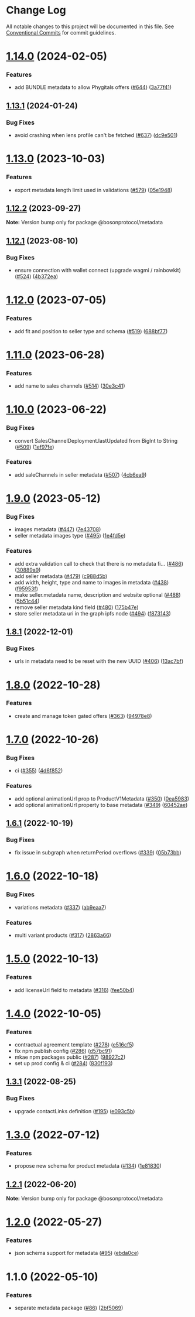 # Change Log

All notable changes to this project will be documented in this file.
See [Conventional Commits](https://conventionalcommits.org) for commit guidelines.

# [1.14.0](https://github.com/bosonprotocol/core-components/compare/@bosonprotocol/metadata@1.13.1...@bosonprotocol/metadata@1.14.0) (2024-02-05)


### Features

* add BUNDLE metadata to allow Phygitals offers ([#644](https://github.com/bosonprotocol/core-components/issues/644)) ([3a77f41](https://github.com/bosonprotocol/core-components/commit/3a77f4182c7b52394a86c8e62e9c495db2bd8318))





## [1.13.1](https://github.com/bosonprotocol/core-components/compare/@bosonprotocol/metadata@1.13.0...@bosonprotocol/metadata@1.13.1) (2024-01-24)


### Bug Fixes

* avoid crashing when lens profile can't be fetched ([#637](https://github.com/bosonprotocol/core-components/issues/637)) ([dc9e501](https://github.com/bosonprotocol/core-components/commit/dc9e501da098f5b0e11adafa6466e0c450ea5310))





# [1.13.0](https://github.com/bosonprotocol/core-components/compare/@bosonprotocol/metadata@1.12.2...@bosonprotocol/metadata@1.13.0) (2023-10-03)


### Features

* export metadata length limit used in validations ([#579](https://github.com/bosonprotocol/core-components/issues/579)) ([05e1948](https://github.com/bosonprotocol/core-components/commit/05e1948e43312fc9b18e5c3b3641ce790f8d8376))





## [1.12.2](https://github.com/bosonprotocol/core-components/compare/@bosonprotocol/metadata@1.12.1...@bosonprotocol/metadata@1.12.2) (2023-09-27)

**Note:** Version bump only for package @bosonprotocol/metadata





## [1.12.1](https://github.com/bosonprotocol/core-components/compare/@bosonprotocol/metadata@1.12.0...@bosonprotocol/metadata@1.12.1) (2023-08-10)


### Bug Fixes

* ensure connection with wallet connect (upgrade wagmi / rainbowkit) ([#524](https://github.com/bosonprotocol/core-components/issues/524)) ([4b372ea](https://github.com/bosonprotocol/core-components/commit/4b372ea1e9a448764d9eda50e38c2093219e5ccd))





# [1.12.0](https://github.com/bosonprotocol/core-components/compare/@bosonprotocol/metadata@1.11.0...@bosonprotocol/metadata@1.12.0) (2023-07-05)


### Features

* add fit and position to seller type and schema ([#519](https://github.com/bosonprotocol/core-components/issues/519)) ([688bf77](https://github.com/bosonprotocol/core-components/commit/688bf77d8bf90431cba79986ca5b8d57313865ce))





# [1.11.0](https://github.com/bosonprotocol/core-components/compare/@bosonprotocol/metadata@1.10.0...@bosonprotocol/metadata@1.11.0) (2023-06-28)


### Features

* add name to sales channels ([#514](https://github.com/bosonprotocol/core-components/issues/514)) ([30e3c41](https://github.com/bosonprotocol/core-components/commit/30e3c41ce0cf1668655c90699e1a0d5420dfbe09))





# [1.10.0](https://github.com/bosonprotocol/core-components/compare/@bosonprotocol/metadata@1.9.0...@bosonprotocol/metadata@1.10.0) (2023-06-22)


### Bug Fixes

* convert SalesChannelDeployment.lastUpdated from BigInt to String ([#509](https://github.com/bosonprotocol/core-components/issues/509)) ([1ef97fe](https://github.com/bosonprotocol/core-components/commit/1ef97fed322e90bf05a528f8f5e0bda602cf9068))


### Features

* add saleChannels in seller metadata ([#507](https://github.com/bosonprotocol/core-components/issues/507)) ([4cb6ea9](https://github.com/bosonprotocol/core-components/commit/4cb6ea958cb9c3e1e640c9af3e45d3728b309e5a))





# [1.9.0](https://github.com/bosonprotocol/core-components/compare/@bosonprotocol/metadata@1.8.1...@bosonprotocol/metadata@1.9.0) (2023-05-12)


### Bug Fixes

* images metadata ([#447](https://github.com/bosonprotocol/core-components/issues/447)) ([7e43708](https://github.com/bosonprotocol/core-components/commit/7e437080e0ef1a2af6629702be70111a9dfc3915))
* seller metadata images type ([#495](https://github.com/bosonprotocol/core-components/issues/495)) ([1e4fd5e](https://github.com/bosonprotocol/core-components/commit/1e4fd5e4e2b9d4d49057a363e4618e61c2cd33f8))


### Features

* add extra validation call to check that there is no metadata fi… ([#486](https://github.com/bosonprotocol/core-components/issues/486)) ([30889a9](https://github.com/bosonprotocol/core-components/commit/30889a95124c7856cec4b344daa589aaef9e005e))
* add seller metadata ([#479](https://github.com/bosonprotocol/core-components/issues/479)) ([c988d5b](https://github.com/bosonprotocol/core-components/commit/c988d5b336f6813a0848033d27c88d451c0b86c1))
* add width, height, type and name to images in metadata ([#438](https://github.com/bosonprotocol/core-components/issues/438)) ([f95953f](https://github.com/bosonprotocol/core-components/commit/f95953f402f1d9992c3492e825d622b34f4e6bc2))
* make seller.metadata name, description and website optional ([#488](https://github.com/bosonprotocol/core-components/issues/488)) ([5b51c44](https://github.com/bosonprotocol/core-components/commit/5b51c4464f42fd6b5a84ca78104fb2f7f7e9f15c))
* remove seller metadata kind field ([#480](https://github.com/bosonprotocol/core-components/issues/480)) ([175b47e](https://github.com/bosonprotocol/core-components/commit/175b47e72315732b9020ab39ea88c66428d74ec5))
* store seller metadata uri in the graph ipfs node ([#494](https://github.com/bosonprotocol/core-components/issues/494)) ([f873143](https://github.com/bosonprotocol/core-components/commit/f873143687c0e83513895d04540cac26892867fc))





## [1.8.1](https://github.com/bosonprotocol/core-components/compare/@bosonprotocol/metadata@1.8.0...@bosonprotocol/metadata@1.8.1) (2022-12-01)


### Bug Fixes

* urls in metadata need to be reset with the new UUID ([#406](https://github.com/bosonprotocol/core-components/issues/406)) ([13ac7bf](https://github.com/bosonprotocol/core-components/commit/13ac7bf97b697083a92c5da239c12d7644e6de73))





# [1.8.0](https://github.com/bosonprotocol/core-components/compare/@bosonprotocol/metadata@1.7.0...@bosonprotocol/metadata@1.8.0) (2022-10-28)


### Features

* create and manage token gated offers ([#363](https://github.com/bosonprotocol/core-components/issues/363)) ([94978e8](https://github.com/bosonprotocol/core-components/commit/94978e81957bbca5c4cd28a5375be1b579a013c8))





# [1.7.0](https://github.com/bosonprotocol/core-components/compare/@bosonprotocol/metadata@1.6.1...@bosonprotocol/metadata@1.7.0) (2022-10-26)


### Bug Fixes

* ci ([#355](https://github.com/bosonprotocol/core-components/issues/355)) ([4d6f852](https://github.com/bosonprotocol/core-components/commit/4d6f85242898ed9b4335a31e18f4479a6f01904a))


### Features

* add optional animationUrl prop to ProductV1Metadata ([#350](https://github.com/bosonprotocol/core-components/issues/350)) ([0ea5983](https://github.com/bosonprotocol/core-components/commit/0ea5983e00f11754bc2c9b757d95562fb6a1776a))
* add optional animationUrl property to base metadata ([#349](https://github.com/bosonprotocol/core-components/issues/349)) ([60452ae](https://github.com/bosonprotocol/core-components/commit/60452aef454f26788b374e83eda3369c5914e685))





## [1.6.1](https://github.com/bosonprotocol/core-components/compare/@bosonprotocol/metadata@1.6.0...@bosonprotocol/metadata@1.6.1) (2022-10-19)


### Bug Fixes

* fix issue in subgraph when returnPeriod overflows ([#339](https://github.com/bosonprotocol/core-components/issues/339)) ([05b73bb](https://github.com/bosonprotocol/core-components/commit/05b73bb022cf01f8635cf52e48017668ebaedf8c))





# [1.6.0](https://github.com/bosonprotocol/core-components/compare/@bosonprotocol/metadata@1.5.0...@bosonprotocol/metadata@1.6.0) (2022-10-18)


### Bug Fixes

* variations metadata ([#337](https://github.com/bosonprotocol/core-components/issues/337)) ([ab9eaa7](https://github.com/bosonprotocol/core-components/commit/ab9eaa75edf485b458fdce78b4c5d174e8a87240))


### Features

* multi variant products ([#317](https://github.com/bosonprotocol/core-components/issues/317)) ([2863a66](https://github.com/bosonprotocol/core-components/commit/2863a66bb687d4da2ce0f6694466c03739a1c682))





# [1.5.0](https://github.com/bosonprotocol/core-components/compare/@bosonprotocol/metadata@1.4.0...@bosonprotocol/metadata@1.5.0) (2022-10-13)


### Features

* add licenseUrl field to metadata ([#316](https://github.com/bosonprotocol/core-components/issues/316)) ([fee50b4](https://github.com/bosonprotocol/core-components/commit/fee50b4065f851fad409219715484eb62dcc18bd))





# [1.4.0](https://github.com/bosonprotocol/core-components/compare/@bosonprotocol/metadata@1.3.1...@bosonprotocol/metadata@1.4.0) (2022-10-05)


### Features

* contractual agreement template ([#278](https://github.com/bosonprotocol/core-components/issues/278)) ([e516cf5](https://github.com/bosonprotocol/core-components/commit/e516cf56eda83aefe6fb115329b31ea68b383b7d))
* fix npm publish config ([#286](https://github.com/bosonprotocol/core-components/issues/286)) ([d57bc91](https://github.com/bosonprotocol/core-components/commit/d57bc91b348f5225d0890cc3256ac464bb8ad122))
* mkae npm packages public ([#287](https://github.com/bosonprotocol/core-components/issues/287)) ([98927c2](https://github.com/bosonprotocol/core-components/commit/98927c233740616b80da66a7de30e911e85ab09c))
* set up prod config & ci ([#284](https://github.com/bosonprotocol/core-components/issues/284)) ([830f193](https://github.com/bosonprotocol/core-components/commit/830f1939de1e4c232b5b575d391bff3d3ccfdbe7))





## [1.3.1](https://github.com/bosonprotocol/core-components/compare/@bosonprotocol/metadata@1.3.0...@bosonprotocol/metadata@1.3.1) (2022-08-25)

### Bug Fixes

* upgrade contactLinks definition ([#195](https://github.com/bosonprotocol/core-components/issues/195)) ([e093c5b](https://github.com/bosonprotocol/core-components/commit/e093c5bc5fe12c5f451e7cad7ea56cf1cb14e6d4))

# [1.3.0](https://github.com/bosonprotocol/core-components/compare/@bosonprotocol/metadata@1.2.1...@bosonprotocol/metadata@1.3.0) (2022-07-12)

### Features

* propose new schema for product metadata ([#134](https://github.com/bosonprotocol/core-components/issues/134)) ([1e81830](https://github.com/bosonprotocol/core-components/commit/1e818307a2c1dbd611c2bf50c4ff7080646899f7))

## [1.2.1](https://github.com/bosonprotocol/core-components/compare/@bosonprotocol/metadata@1.2.0...@bosonprotocol/metadata@1.2.1) (2022-06-20)

**Note:** Version bump only for package @bosonprotocol/metadata

# [1.2.0](https://github.com/bosonprotocol/core-components/compare/@bosonprotocol/metadata@1.1.0...@bosonprotocol/metadata@1.2.0) (2022-05-27)

### Features

* json schema support for metadata ([#95](https://github.com/bosonprotocol/core-components/issues/95)) ([ebda0ce](https://github.com/bosonprotocol/core-components/commit/ebda0cef189b3a0c3667dce0a7ac46fecaf22b79))

# 1.1.0 (2022-05-10)

### Features

* separate metadata package ([#86](https://github.com/bosonprotocol/core-components/issues/86)) ([2bf5069](https://github.com/bosonprotocol/core-components/commit/2bf5069256592e8ed5e80a3e557e1402ba437fc9))

